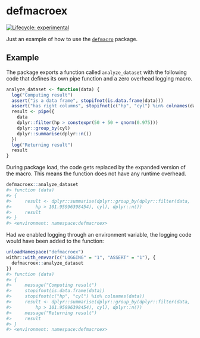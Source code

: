 
<!-- README.md is generated from README.Rmd. Please edit that file -->

# defmacroex

<!-- badges: start -->

[![Lifecycle:
experimental](https://img.shields.io/badge/lifecycle-experimental-orange.svg)](https://www.tidyverse.org/lifecycle/#experimental)
<!-- badges: end -->

Just an example of how to use the
[`defmacro`](https://github.com/dirkschumacher/defmacro) package.

## Example

The package exports a function called `analyze_dataset` with the
following code that defines its own pipe function and a zero overhead
logging macro.

``` r
analyze_dataset <- function(data) {
  log("Computing result")
  assert("is a data frame", stopifnot(is.data.frame(data)))
  assert("has right columns", stopifnot(c("hp", "cyl") %in% colnames(data)))
  result <- pipe({
    data
    dplyr::filter(hp > constexpr(50 + 50 + qnorm(0.975)))
    dplyr::group_by(cyl)
    dplyr::summarise(dplyr::n())
  })
  log("Returning result")
  result
}
```

During package load, the code gets replaced by the expanded version of
the macro. This means the function does not have any runtime overhead.

``` r
defmacroex::analyze_dataset
#> function (data) 
#> {
#>     result <- dplyr::summarise(dplyr::group_by(dplyr::filter(data, 
#>         hp > 101.95996398454), cyl), dplyr::n())
#>     result
#> }
#> <environment: namespace:defmacroex>
```

Had we enabled logging through an environment variable, the logging code
would have been added to the function:

``` r
unloadNamespace("defmacroex")
withr::with_envvar(c("LOGGING" = "1", "ASSERT" = "1"), {
  defmacroex::analyze_dataset
})
#> function (data) 
#> {
#>     message("Computing result")
#>     stopifnot(is.data.frame(data))
#>     stopifnot(c("hp", "cyl") %in% colnames(data))
#>     result <- dplyr::summarise(dplyr::group_by(dplyr::filter(data, 
#>         hp > 101.95996398454), cyl), dplyr::n())
#>     message("Returning result")
#>     result
#> }
#> <environment: namespace:defmacroex>
```
